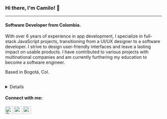 ### Hi there, I'm Camilo! 👋
---
<h4 align="start">Software Developer from Colombia.</h3>  
With over 6 years of experience in app development, I specialize in full-stack JavaScript projects, transitioning from a UI/UX designer to a software developer. I strive to design user-friendly interfaces and leave a lasting impact on usable products. I have contributed to various projects with multinational companies and am currently furthering my education to become a software engineer.

Based in Bogotá, Col.
<br>
<br>
<details>
	<h4>Tech and Tools:</h4>
	<ul>
		<li> Main language: JavaScript/ TS </li>
		<li>  Other languages: Python, Java, Ruby, PHP </li>
		<li>  Front Frameworks: React, VUE, Svelte, Angular and so forth  </li>
		<li>  Pure CSS and preprocessors as SASS, LESS and so forth </li>
		<li>  CSS frameworks: Tailwind, Bootstrap, Tachyons, MUI</li>
		<li>  Version Control: GIT</li>
		<li>  A11y </li>
		<li>  i18N </li>
		<li>  Backend: NodeJs, Express, Django, Flask, SpringBoot </li>
		<li>  GraphQL </li>
		<li>  DB: MongoDB, CosmosDB, PosgreSQL, MySQL </li>
		<li>  Unit Testing, Integration testing, E2E testing </li>
		<li>  StoryBook </li>
	</ul>

	<h4>Methodologies: Agile, Kanban, Scrum, TDD, CI and others.</h4>
</details>


<h4 align="left">Connect with me:</h4>  
<p align="left">  
<a href="https://twitter.com/CamiOs6" target="_blank"><img align="center" src="https://i.ibb.co/M76GHd7/icons8-twitter-50.png" alt="CamiOs6" height="25" width="25" /></a>  
<a href="https://www.linkedin.com/in/camilo-rivera-q/?locale=en_US" target="_blank"><img align="center" src="https://i.ibb.co/DMDtZ81/icons8-linkedin-50.png" alt="camilo-rivera-quintero-395266b3" height="25" width="25" /></a>   
<a href="https://www.camilorivera.click" target="_blank"><img align="center" src="https://i.ibb.co/Rv62tjR/icons8-website-64.png" alt="www.camilorivera.xyz" height="25" width="25" /></a>  
</p>
